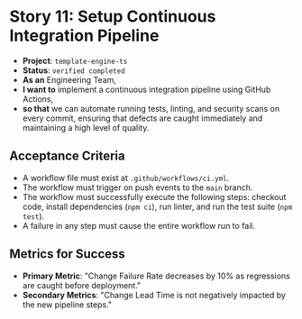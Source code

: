 # Story 11: Setup Continuous Integration Pipeline

- **Project**: `template-engine-ts`
- **Status**: `verified completed`
- **As an** Engineering Team,
- **I want to** implement a continuous integration pipeline using GitHub Actions,
- **so that** we can automate running tests, linting, and security scans on every commit, ensuring that defects are caught immediately and maintaining a high level of quality.

## Acceptance Criteria

- A workflow file must exist at `.github/workflows/ci.yml`.
- The workflow must trigger on push events to the `main` branch.
- The workflow must successfully execute the following steps: checkout code, install dependencies (`npm ci`), run linter, and run the test suite (`npm test`).
- A failure in any step must cause the entire workflow run to fail.

## Metrics for Success

- **Primary Metric**: "Change Failure Rate decreases by 10% as regressions are caught before deployment."
- **Secondary Metrics**: "Change Lead Time is not negatively impacted by the new pipeline steps."
